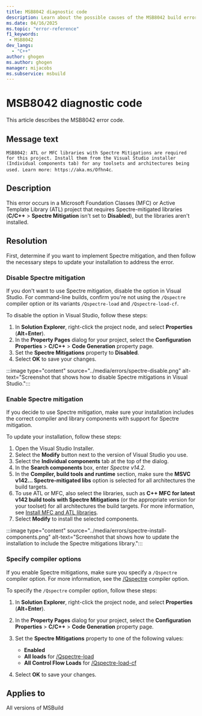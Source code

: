 ```yaml
---
title: MSB8042 diagnostic code
description: Learn about the possible causes of the MSB8042 build error and get troubleshooting tips.
ms.date: 04/16/2025
ms.topic: "error-reference"
f1_keywords:
 - MSB8042
dev_langs:
  - "C++"
author: ghogen
ms.author: ghogen
manager: mijacobs
ms.subservice: msbuild
---
```

# MSB8042 diagnostic code

<!-- :::ErrorDefinitionDescription::: -->
<!-- :::editable-content name="introDescription"::: -->
This article describes the MSB8042 error code.
<!-- :::editable-content-end::: -->

## Message text

`MSB8042: ATL or MFC libraries with Spectre Mitigations are required for this project. Install them from the Visual Studio installer (Individual components tab) for any toolsets and architectures being used. Learn more: https://aka.ms/Ofhn4c`.

## Description

This error occurs in a Microsoft Foundation Classes (MFC) or Active Template Library (ATL) project that requires Spectre-mitigated libraries (**C/C++** > **Spectre Mitigation** isn't set to **Disabled**), but the libraries aren't installed. 

## Resolution

First, determine if you want to implement Spectre mitigation, and then follow the necessary steps to update your installation to address the error.

### Disable Spectre mitigation

If you don't want to use Spectre mitigation, disable the option in Visual Studio. For command-line builds, confirm you're not using the `/Qspectre` compiler option or its variants `/Qspectre-load` and `/Qspectre-load-cf`.
   
To disable the option in Visual Studio, follow these steps:
   
1. In **Solution Explorer**, right-click the project node, and select **Properties** (**Alt**+**Enter**).
1. In the **Property Pages** dialog for your project, select the **Configuration Properties** > **C/C++** > **Code Generation** property page.
1. Set the **Spectre Mitigations** property to **Disabled**.
1. Select **OK** to save your changes.

:::image type="content" source="../media/errors/spectre-disable.png" alt-text="Screenshot that shows how to disable Spectre mitigations in Visual Studio.":::

### Enable Spectre mitigation

If you decide to use Spectre mitigation, make sure your installation includes the correct compiler and library components with support for Spectre mitigation.

To update your installation, follow these steps:

1. Open the Visual Studio Installer.
1. Select the **Modify** button next to the version of Visual Studio you use.
1. Select the **Individual components** tab at the top of the dialog.
1. In the **Search components** box, enter *Spectre v14.2*.
1. In the **Compiler, build tools and runtime** section, make sure the **MSVC v142… Spectre-mitigated libs** option is selected for all architectures the build targets.
1. To use ATL or MFC, also select the libraries, such as **C++ MFC for latest v142 build tools with Spectre Mitigations** (or the appropriate version for your toolset) for all architectures the build targets. For more information, see [Install MFC and ATL libraries](./msb8041.md#install-mfc-and-atl-libraries).
1. Select **Modify** to install the selected components.

:::image type="content" source="../media/errors/spectre-install-components.png" alt-text="Screenshot that shows how to update the installation to include the Spectre mitigations library.":::

### Specify compiler options

If you enable Spectre mitigations, make sure you specify a `/Qspectre` compiler option. For more information, see the [/Qspectre](/cpp/build/reference/qspectre) compiler option. 

To specify the `/Qspectre` compiler option, follow these steps:

1. In **Solution Explorer**, right-click the project node, and select **Properties** (**Alt**+**Enter**).
1. In the **Property Pages** dialog for your project, select the **Configuration Properties** > **C/C++** > **Code Generation** property page.
1. Set the **Spectre Mitigations** property to one of the following values:
   
   - **Enabled**
   - **All loads** for [/Qspectre-load](/cpp/build/reference/qspectre-load)
   - **All Control Flow Loads** for [/Qspectre-load-cf](/cpp/build/reference/qspectre-load-cf)

1. Select **OK** to save your changes.

## Applies to

All versions of MSBuild